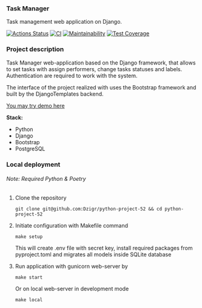 ### Task Manager ###
Task management web application on Django. 

[![Actions Status](https://github.com/Dzigr/python-project-52/workflows/hexlet-check/badge.svg)](https://github.com/Dzigr/python-project-52/actions)
[![CI](https://github.com/Dzigr/python-project-52/actions/workflows/CI.yml/badge.svg)](https://github.com/Dzigr/python-project-52/actions/workflows/CI.yml)
[![Maintainability](https://api.codeclimate.com/v1/badges/49e72fc91e2ce73b7cd3/maintainability)](https://codeclimate.com/github/Dzigr/python-project-52/maintainability)
[![Test Coverage](https://api.codeclimate.com/v1/badges/49e72fc91e2ce73b7cd3/test_coverage)](https://codeclimate.com/github/Dzigr/python-project-52/test_coverage)


### Project description ###

Task Manager web-application based on the Django framework, that allows to set tasks with assign performers, change tasks statuses and labels. Authentication are required to work with the system.

The interface of the project realized with uses the Bootstrap framework and built by the DjangoTemplates backend.

[You may try demo here](https://task-manager-qnel.onrender.com)


**Stack:**
* Python
* Django
* Bootstrap
* PostgreSQL

### Local deployment ###
###### Note: Required Python & Poetry ######
1. Clone the repository
    ```comandline
    git clone git@github.com:Dzigr/python-project-52 && cd python-project-52
    ```
2. Initiate configuration with Makefile command
    ```commandline
    make setup
    ```
   This will create .env file with secret key, install required packages from pyproject.toml and migrates all models inside SQLite database


3. Run application with gunicorn web-server by
    ```commandline
    make start
    ```
    Or on local web-server in development mode
    ```commandline
    make local
    ```
